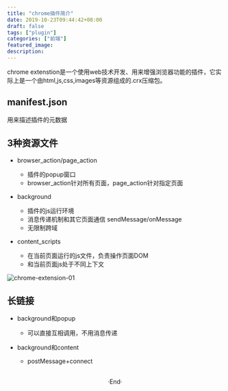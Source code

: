 ```yaml
---
title: "chrome插件简介"
date: 2019-10-23T09:44:42+08:00
draft: false
tags: ["plugin"]
categories: ["前端"]
featured_image: 
description: 
---
```


chrome extenstion是一个使用web技术开发、用来增强浏览器功能的插件，它实际上是一个由html,js,css,images等资源组成的.crx压缩包。

## manifest.json

用来描述插件的元数据

## 3种资源文件

- browser_action/page_action
   - 插件的popup窗口
   - browser_action针对所有页面，page_action针对指定页面

- background
  - 插件的js运行环境
  - 消息传递机制和其它页面通信 sendMessage/onMessage
  - 无限制跨域

- content_scripts

  - 在当前页面运行的js文件，负责操作页面DOM
  - 和当前页面js处于不同上下文

<img alt="chrome-extension-01" src="https://rudyarchitect.github.io/blog-images/frontend/frontend_chrome-extension-01.jpg">

## 长链接
  - background和popup 

    - 可以直接互相调用，不用消息传递

  - background和content
    - postMessage+connect

<br>

<center>  ·End·  </center>